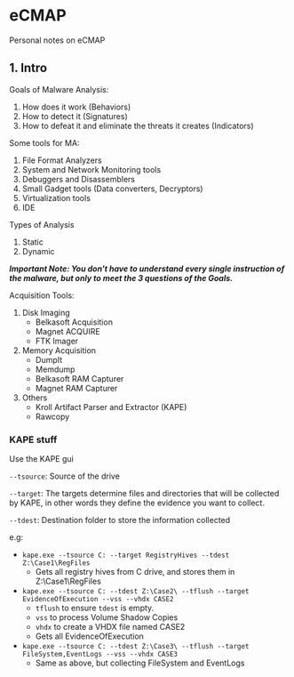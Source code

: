 # eCMAP
Personal notes on eCMAP

## 1. Intro

Goals of Malware Analysis:
1. How does it work (Behaviors)
2. How to detect it (Signatures)
3. How to defeat it and eliminate the threats it creates (Indicators)

Some tools for MA:
1. File Format Analyzers
2. System and Network Monitoring tools
3. Debuggers and Disassemblers
4. Small Gadget tools (Data converters, Decryptors)
5. Virtualization tools
6. IDE

Types of Analysis
1. Static
2. Dynamic

***Important Note: You don't have to understand every single instruction of the malware, but only to meet the 3 questions of the Goals.***

Acquisition Tools:
1. Disk Imaging
    - Belkasoft Acquisition
    - Magnet ACQUIRE
    - FTK Imager
3. Memory Acquisition
    - DumpIt
    - Memdump
    - Belkasoft RAM Capturer
    - Magnet RAM Capturer
5. Others
    - Kroll Artifact Parser and Extractor (KAPE)
    - Rawcopy


### KAPE stuff

Use the KAPE gui

`--tsource`: Source of the drive

`--target`: The targets determine files and directories that will be collected by KAPE, in other words they define the evidence you want to collect.

`--tdest`: Destination folder to store the information collected

e.g:
- `kape.exe --tsource C: --target RegistryHives --tdest Z:\Case1\RegFiles`
    - Gets all registry hives from C drive, and stores them in Z:\Case1\RegFiles
- `kape.exe --tsource C: --tdest Z:\Case2\ --tflush --target EvidenceOfExecution --vss --vhdx CASE2`
    - `tflush` to ensure `tdest` is empty.
    - `vss` to process Volume Shadow Copies
    - `vhdx` to create a VHDX file named CASE2
    - Gets all EvidenceOfExecution
- `kape.exe --tsource C: --tdest Z:\Case3\ --tflush --target FileSystem,EventLogs --vss --vhdx CASE3`
    - Same as above, but collecting FileSystem and EventLogs



